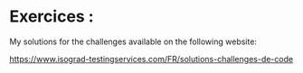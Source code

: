 # Exercices :

My solutions for the challenges available on the following website:

https://www.isograd-testingservices.com/FR/solutions-challenges-de-code